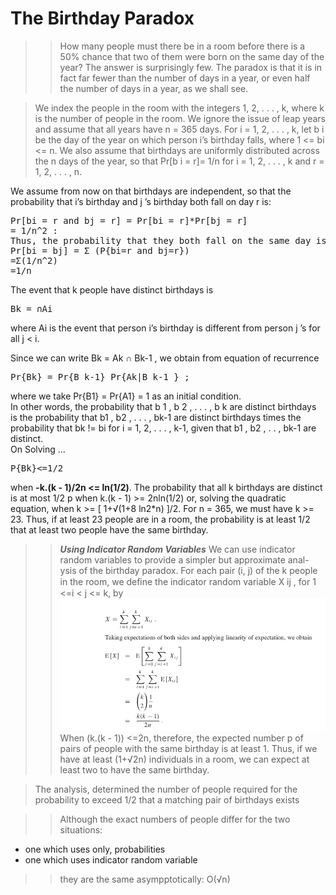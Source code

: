 # The Birthday Paradox
>>How many people must there be in a room before there is a 50% chance that two of them were born on the same day of
the year? The answer is surprisingly few. The paradox is that it is in fact far fewer than the number of days in a year, or even half the number of days in a year, as we shall see.   

> We index the people in the room with the integers
1, 2, .  .  .  , k, where k is the number of people in the room. We ignore the issue
of leap years and assume that all years have n  = 365 days. For i  = 1, 2, .  .  .  , k,
let b i be the day of the year on which person i’s birthday falls, where 1 <= bi <= n.
We also assume that birthdays are uniformly distributed across the n days of the
year, so that Pr[b i  = r]= 1/n for i  = 1, 2, .  .  .  , k and r  = 1, 2, .  .  .  , n.

We assume from now on that birthdays are independent, so that the probability that i’s birthday and j ’s birthday both fall on day r is:
<pre>
Pr[bi = r and bj = r] = Pr[bi = r]*Pr[bj = r]
= 1/n^2 :
Thus, the probability that they both fall on the same day is
Pr[bi = bj] = Σ (P{bi=r and bj=r})
=Σ(1/n^2)
=1/n
</pre>
The event that k people have distinct birthdays is
<pre>Bk = ∩Ai</pre> where Ai is the event that person i’s birthday is different from person j ’s for all j < i.  
Since we can write Bk = Ak ∩ Bk-1 , we obtain from equation of recurrence  
<pre>
Pr{Bk} = Pr{B k-1} Pr{Ak|B k-1 } ;
</pre>
where we take Pr{B1} = Pr{A1} = 1 as an initial condition.  
In other words,
the probability that b 1 , b 2 , . . . , b k are distinct birthdays is the probability that
b1 , b2 , . . . , bk-1 are distinct birthdays times the probability that bk != bi for
i = 1, 2, . . . , k-1, given that b1 , b2 , . . , bk-1 are distinct.   
On Solving ...
<pre>P{Bk}<=1/2</pre>

when **-k.(k - 1)/2n <= ln(1/2)**. The probability that all k birthdays are distinct
is at most 1/2
p when k.(k - 1) >= 2nln(1/2) or, solving the quadratic equation, when
k >=  [ 1+√(1+8 ln2*n) ]/2. For n = 365, we must have k >= 23. Thus, if at
least 23 people are in a room, the probability is at least 1/2 that at least two people have the same birthday.

>> ***Using Indicator Random Variables***
We can use indicator random variables to provide a simpler but approximate anal-
ysis of the birthday paradox. For each pair (i, j) of the k people in the room, we deﬁne the indicator random variable X ij , for 1 <=i < j <= k, by
<img src="./Images/example.png"></img>
When (k.(k - 1)) <=2n, therefore, the expected number
p of pairs of people with the same birthday is at least 1. Thus, if we have at least (1+√2n) individuals in a room,
we can expect at least two to have the same birthday.

>The analysis, determined the number of people required for the probability to exceed 1/2 that a matching pair of birthdays exists

>>Although the exact numbers of people differ for the two situations:  
- one which uses only, probabilities
- one which uses indicator random variable  
>>they are the same asympptotically: O(√n)